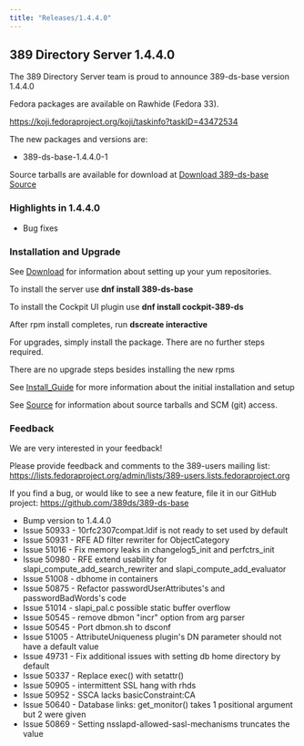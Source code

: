 ```yaml
---
title: "Releases/1.4.4.0"
---
```


389 Directory Server 1.4.4.0
-----------------------------

The 389 Directory Server team is proud to announce 389-ds-base version 1.4.4.0

Fedora packages are available on Rawhide (Fedora 33).

<https://koji.fedoraproject.org/koji/taskinfo?taskID=43472534>

The new packages and versions are:

- 389-ds-base-1.4.4.0-1

Source tarballs are available for download at [Download 389-ds-base Source](https://releases.pagure.org/389-ds-base/389-ds-base-1.4.4.0.tar.bz2)

### Highlights in 1.4.4.0

- Bug fixes

### Installation and Upgrade 

See [Download](../download.html) for information about setting up your yum repositories.

To install the server use **dnf install 389-ds-base**

To install the Cockpit UI plugin use **dnf install cockpit-389-ds**

After rpm install completes, run **dscreate interactive**

For upgrades, simply install the package.  There are no further steps required.

There are no upgrade steps besides installing the new rpms 

See [Install\_Guide](../howto/howto-install-389.html) for more information about the initial installation and setup

See [Source](../development/source.html) for information about source tarballs and SCM (git) access.

### Feedback

We are very interested in your feedback!

Please provide feedback and comments to the 389-users mailing list: <https://lists.fedoraproject.org/admin/lists/389-users.lists.fedoraproject.org>

If you find a bug, or would like to see a new feature, file it in our GitHub project: <https://github.com/389ds/389-ds-base>

- Bump version to 1.4.4.0
- Issue 50933 - 10rfc2307compat.ldif is not ready to set used by default
- Issue 50931 - RFE AD filter rewriter for ObjectCategory
- Issue 51016 - Fix memory leaks in changelog5_init and perfctrs_init
- Issue 50980 - RFE extend usability for slapi_compute_add_search_rewriter and slapi_compute_add_evaluator
- Issue 51008 - dbhome in containers
- Issue 50875 - Refactor passwordUserAttributes's and passwordBadWords's code
- Issue 51014 - slapi_pal.c possible static buffer overflow
- Issue 50545 - remove dbmon "incr" option from arg parser
- Issue 50545 - Port dbmon.sh to dsconf
- Issue 51005 - AttributeUniqueness plugin's DN parameter should not have a default value
- Issue 49731 - Fix additional issues with setting db home directory by default
- Issue 50337 - Replace exec() with setattr()
- Issue 50905 - intermittent SSL hang with rhds
- Issue 50952 - SSCA lacks basicConstraint:CA
- Issue 50640 - Database links: get_monitor() takes 1 positional argument but 2 were given
- Issue 50869 - Setting nsslapd-allowed-sasl-mechanisms truncates the value



